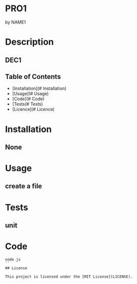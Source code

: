 # PRO1
by NAME1


# Description
## DEC1

## Table of Contents
- [Installation](# Installation)
- [Usage](# Usage)
- [Code](# Code)
- [Tests(# Tests)
- [Licence](# Licence)

# Installation
## None

# Usage
## create a file

# Tests
## unit

# Code
```
node js
``
## License

This project is licensed under the [MIT License](LICENSE).

 

 



